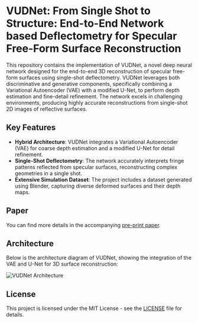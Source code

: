 # VUDNet: From Single Shot to Structure: End-to-End Network based Deflectometry for Specular Free-Form Surface Reconstruction

This repository contains the implementation of VUDNet, a novel deep neural network designed for the end-to-end 3D reconstruction of specular free-form surfaces using single-shot deflectometry. VUDNet leverages both discriminative and generative components, specifically combining a Variational Autoencoder (VAE) with a modified U-Net, to perform depth estimation and fine-detail refinement. The network excels in challenging environments, producing highly accurate reconstructions from single-shot 2D images of reflective surfaces.

## Key Features
- **Hybrid Architecture**: VUDNet integrates a Variational Autoencoder (VAE) for coarse depth estimation and a modified U-Net for detail refinement.
- **Single-Shot Deflectometry**: The network accurately interprets fringe patterns reflected from specular surfaces, reconstructing complex geometries in a single shot.
- **Extensive Simulation Dataset**: The project includes a dataset generated using Blender, capturing diverse deformed surfaces and their depth maps.

## Paper
You can find more details in the accompanying [pre-print paper](https://www.preprints.org/manuscript/202409.1851/v1).

## Architecture
Below is the architecture diagram of VUDNet, showing the integration of the VAE and U-Net for 3D surface reconstruction:

![VUDNet Architecture]()

## License
This project is licensed under the MIT License - see the [LICENSE](LICENSE) file for details.
